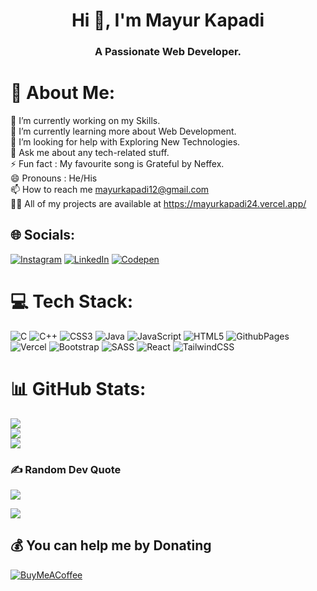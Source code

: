 <h1 align="center">Hi 👋, I'm Mayur Kapadi</h1>
<h3 align="center">A Passionate Web Developer.</h3>

# 💫 About Me:
🔭 I’m currently working on my Skills.<br>
🌱 I’m currently learning more about Web Development.<br>
🤝 I’m looking for help with Exploring New Technologies.<br>
💬 Ask me about any tech-related stuff.<br>
⚡ Fun fact : My favourite song is Grateful by Neffex.<br>
😄 Pronouns : He/His <br>
📫 How to reach me mayurkapadi12@gmail.com<br>
👨‍💻 All of my projects are available at https://mayurkapadi24.vercel.app/


## 🌐 Socials:
[![Instagram](https://img.shields.io/badge/Instagram-%23E4405F.svg?logo=Instagram&logoColor=white)](https://instagram.com/mk_mayur_24) [![LinkedIn](https://img.shields.io/badge/LinkedIn-%230077B5.svg?logo=linkedin&logoColor=white)](https://linkedin.com/in/mayurkapadi24) [![Codepen](https://img.shields.io/badge/Codepen-000000?style=for-the-badge&logo=codepen&logoColor=white)](https://codepen.io/mkkapadi12) 

# 💻 Tech Stack:
![C](https://img.shields.io/badge/c-%2300599C.svg?style=for-the-badge&logo=c&logoColor=white) ![C++](https://img.shields.io/badge/c++-%2300599C.svg?style=for-the-badge&logo=c%2B%2B&logoColor=white) ![CSS3](https://img.shields.io/badge/css3-%231572B6.svg?style=for-the-badge&logo=css3&logoColor=white) ![Java](https://img.shields.io/badge/java-%23ED8B00.svg?style=for-the-badge&logo=openjdk&logoColor=white) ![JavaScript](https://img.shields.io/badge/javascript-%23323330.svg?style=for-the-badge&logo=javascript&logoColor=%23F7DF1E) ![HTML5](https://img.shields.io/badge/html5-%23E34F26.svg?style=for-the-badge&logo=html5&logoColor=white) ![GithubPages](https://img.shields.io/badge/github%20pages-121013?style=for-the-badge&logo=github&logoColor=white) ![Vercel](https://img.shields.io/badge/vercel-%23000000.svg?style=for-the-badge&logo=vercel&logoColor=white) ![Bootstrap](https://img.shields.io/badge/bootstrap-%238511FA.svg?style=for-the-badge&logo=bootstrap&logoColor=white) ![SASS](https://img.shields.io/badge/SASS-hotpink.svg?style=for-the-badge&logo=SASS&logoColor=white) ![React](https://img.shields.io/badge/react-%2320232a.svg?style=for-the-badge&logo=react&logoColor=%2361DAFB) ![TailwindCSS](https://img.shields.io/badge/tailwindcss-%2338B2AC.svg?style=for-the-badge&logo=tailwind-css&logoColor=white)
# 📊 GitHub Stats:
![](https://github-readme-stats.vercel.app/api?username=mayur036&theme=dark&hide_border=false&include_all_commits=false&count_private=true)<br>
![](https://github-readme-streak-stats.herokuapp.com/?user=mayur036&theme=dark&hide_border=false)<br/>
![](https://github-readme-stats.vercel.app/api/top-langs/?username=mayur036&theme=dark&hide_border=false&include_all_commits=true&count_private=true&layout=compact)

### ✍️ Random Dev Quote
![](https://quotes-github-readme.vercel.app/api?type=horizontal&theme=radical)



[![](https://visitcount.itsvg.in/api?id=mkkapadi12&icon=0&color=0)](https://visitcount.itsvg.in)

  ## 💰 You can help me by Donating
  [![BuyMeACoffee](https://img.shields.io/badge/Buy%20Me%20a%20Coffee-ffdd00?style=for-the-badge&logo=buy-me-a-coffee&logoColor=black)](https://buymeacoffee.com/mayurkapadi) 

  
<!-- Proudly created with GPRM ( https://gprm.itsvg.in ) -->
